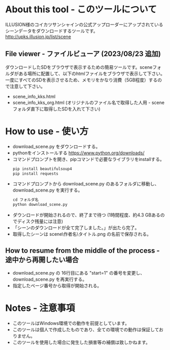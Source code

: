# About this tool - このツールについて
ILLUSION様のコイカツサンシャインの公式アップローダーにアップされているシーンデータをダウンロードするツールです。<br>
http://upks.illusion.jp/list/scene

## File viewer - ファイルビューア (2023/08/23 追加)
ダウンロードしたSDをブラウザで表示するための簡易ツールです。sceneフォルダがある場所に配置して、以下のhtmlファイルをブラウザで表示して下さい。<br>
一度にすべてのSDを表示させるため、メモリをかなり消費（5GB程度）するので注意して下さい。
* scene_info_kks.html
* scene_info_kks_org.html (オリジナルのファイル名で取得した人用 - sceneフォルダ直下に取得したSDを入れて下さい)

# How to use - 使い方
* download_scene.py をダウンロードする。
* pythonをインストールする https://www.python.org/downloads/
* コマンドプロンプトを開き、pipコマンドで必要なライブラリをinstallする。
  ```python
  pip install beautifulsoup4
  pip install requests
  ```
* コマンドプロンプトから download_scene.py のあるフォルダに移動し、download_scene.py を実行する。
  ```python
  cd フォルダ名
  python download_scene.py
  ```
* ダウンロードが開始されるので、終了まで待つ (1時間程度、約4.3 GBあるのでディスク残量には注意)
* 「シーンのダウンロードが全て完了しました。」が出たら完了。
* 取得したシーンは scene\作者名\タイトル.png の名前で保存される。

## How to resume from the middle of the process - 途中から再開したい場合
* download_scene.py の 16行目にある "start=1" の番号を変更し、download_scene.py を再実行する。
* 指定したページ番号から取得が開始される。

# Notes - 注意事項
* このツールはWindows環境での動作を前提としています。
* このツールは個人で作成したものであり、全ての環境での動作は保証しておりません。
* このツールを使用した場合に発生した損害等の補償は致しかねます。
